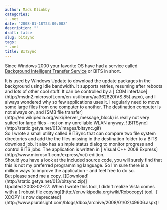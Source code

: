 ```yaml
---
author: Mads Klinkby
categories:
- .net
date: "2008-01-18T23:00:00Z"
description: ""
draft: false
slug: bitsync
tags:
- .net
title: BITSync
---
```



Since Windows 2000 your favorite OS have had a service called [ Background Intelligent Transfer Service](http://en.wikipedia.org/wiki/Background_Intelligent_Transfer_Service) or BITS in short.    <div>  
 </div>  <div>It is used by Windows Update to download the update packages in the background using idle bandwidth. It supports retries, resuming after reboots and lots of other cool stuff. It can be controlled by a [ COM interface](http://msdn2.microsoft.com/en-us/library/aa362820(VS.85).aspx), and I always wondered why so few applications uses it. I regularly need to move some large files from one computer to another. The destination computer is not always on, and [SMB file transfer](http://en.wikipedia.org/wiki/Server_message_block) is really not very suited for large files - not on my unreliable WLAN anyway. ![BITSync](http://static.getya.net/013/images/bitsync.gif)  
 </div>  <div><span>  
 </span></div>  <div><span>So I wrote a small utility called BITSync that can compare two file system directories and add the the files missing in the destination folder to a BITS download job. It also has a simple status dialog to monitor progress and control BITS jobs. The application is written in</span> [ Visual C++ 2008 Express](http://www.microsoft.com/express/vc/) <span>edition. </span></div>  <div><span>  
 </span></div>  <div><span>Should you have a look at the included source code, you will surely find that this is not my preferred programming language. So I'm sure there is a million ways to improve the application - and feel free to do so. </span></div>  <div><span>  
 </span></div>  <div><span>But please send me a copy. [</span>[Download](http://static.getya.net/013/bitsync.zip)<span>] </span></div>  <div><span>Updated 2008-02-27: When I wrote this tool, I didn't realize Vista comes with a</span> [ robust file copying](http://en.wikipedia.org/wiki/Robocopy) <span>tool. </span> [ XCOPY is now deprecated](http://www.pluralsight.com/blogs/dbox/archive/2008/01/02/49606.aspx)<span>!</span>  
 </div>

